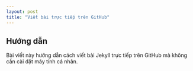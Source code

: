 ```yaml
---
layout: post
title: "Viết bài trực tiếp trên GitHub"
---
```


## Hướng dẫn

Bài viết này hướng dẫn cách viết bài Jekyll trực tiếp trên GitHub mà không cần cài đặt máy tính cá nhân.
